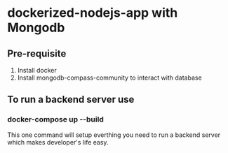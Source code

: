 # dockerized-nodejs-app with Mongodb

## Pre-requisite
1. Install docker
2. Install mongodb-compass-community to interact with database

## To run a backend server use 

### docker-compose up --build

This one command will setup everthing you need to run a backend server which makes developer's life easy.
